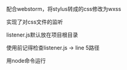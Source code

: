 <p>配合webstorm，将stylus转成的css修改为wxss</p>
<p>实现了对css文件的监听</p>
<p>listener.js默认放在项目根目录</p>
<p>使用前记得检查listener.js -> line 5路径</p>
<p>用node命令运行</p>